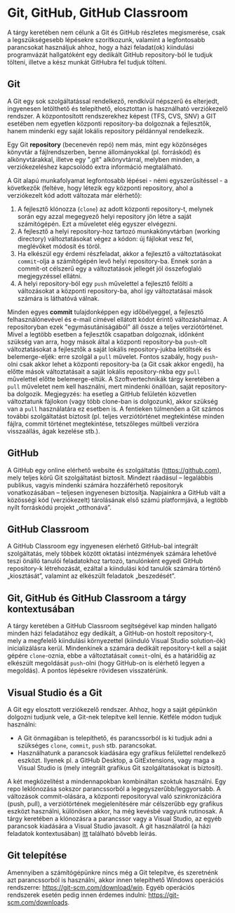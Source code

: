# Git, GitHub, GitHub Classroom

A tárgy keretében nem célunk a Git és GitHub részletes megismerése, csak a legszükségesebb lépésekre szorítkozunk, valamint a legfontosabb parancsokat használjuk ahhoz, hogy a házi feladat(ok) kiindulási programvázát hallgatóként egy dedikált GitHub repository-ból le tudjuk tölteni, illetve a kész munkát GitHubra fel tudjuk tölteni.

## Git

A Git egy sok szolgáltatással rendelkező, rendkívül népszerű és elterjedt, ingyenesen letölthető és telepíthető, elosztottan is használható verziókezelő rendszer. A központosított rendszerekhez képest (TFS, CVS, SNV) a GIT esetében nem egyetlen központi repository-ba dolgoznak a fejlesztők, hanem mindenki egy saját lokális repository példánnyal rendelkezik.

Egy Git **repository** (becenevén repó) nem más, mint egy közönséges könyvtár a fájlrendszerben, benne állományokkal (pl. forráskód) és alkönyvtárakkal, illetve egy ".git" alkönyvtárral, melyben minden, a verziókezeléshez kapcsolódó extra információ megtalálható.

A Git alapú munkafolyamat legfontosabb lépései - némi egyszerűsítéssel - a következők (feltéve, hogy létezik egy központi repository, ahol a verziókezelt kód adott változata már elérhető):

1. A fejlesztő klónozza (`clone`) az adott központi repository-t, melynek során egy azzal megegyező helyi repository jön létre a saját számítógépén. Ezt a műveletet elég egyszer elvégezni.
2. A fejlesztő a helyi repository-hoz tartozó munkakönyvtárban (working directory) változtatásokat végez a kódon: új fájlokat vesz fel, meglévőket módosít és töröl.
3. Ha elkészül egy érdemi részfeladat, akkor a fejlesztő a változtatásokat `commit`-olja a számítógépén levő helyi repository-ba. Ennek során a commit-ot célszerű egy a változtatások jellegét jól összefoglaló megjegyzéssel ellátni.
4. A helyi repository-ból egy `push` művelettel a fejlesztő felölti a változásokat a központi repository-ba, ahol így változtatásai mások számára is láthatóvá válnak.

Minden egyes **commit** tulajdonképpen egy időbélyeggel, a fejlesztő felhasználónevével és e-mail címével ellátott kódot érintő változáshalmaz. A repositoryban ezek "egymásutániságából" áll össze a teljes verziótörténet.
Mivel a legtöbb esetben a fejlesztők csapatban dolgoznak, időnként szükség van arra, hogy mások által a központi repository-ba `push`-olt változtatásokat a fejlesztők a saját lokális repository-jukba letöltsék és belemerge-eljék: erre szolgál a `pull` művelet. Fontos szabály, hogy `push`-olni csak akkor lehet a központi repository-ba (a Git csak akkor engedi), ha előtte mások változtatásait a saját lokális repository-nkba egy `pull` művelettel előtte belemerge-eltük.
A Szoftvertechnikák tárgy keretében a `pull` műveletet nem kell használni, mert mindenki önállóan, saját repository-ba dolgozik. Megjegyzés: ha esetleg a GitHub felületén közvetlen változtatunk fájlokon (vagy több clone-ban is dolgozunk), akkor szükség van a `pull` használatára ez esetben is.
A fentieken túlmenően a Git számos további szolgáltatást biztosít (pl. teljes verziótörténet megtekintése minden fájlra, commit történet megtekintése, tetszőleges múltbeli verzióra visszaállás, ágak kezelése stb.).

## GitHub

A GitHub egy online elérhető website és szolgáltatás (https://github.com), mely teljes körű Git szolgáltatást biztosít. Mindezt ráadásul – legalábbis publikus, vagyis mindenki számára hozzáférhető repositoryk vonatkozásában – teljesen ingyenesen biztosítja. Napjainkra a GitHub vált a közösségi kód (verziókezelt) tárolásának első számú platformjává, a legtöbb nyílt forráskódú projekt „otthonává”.

## GitHub Classroom

A GitHub Classroom egy ingyenesen elérhető GitHub-bal integrált szolgáltatás, mely többek között oktatási intézmények számára lehetővé teszi önálló tanulói feladatokhoz tartozó, tanulónként egyedi GitHub repository-k létrehozását, ezáltal a kiindulási kód tanulók számára történő „kiosztását”, valamint az elkészült feladatok „beszedését”.

## Git, GitHub és GitHub Classroom a tárgy kontextusában

A tárgy keretében a GitHub Classroom segítségével kap minden hallgató minden házi feladatához egy dedikált, a GitHub-on hostolt repository-t, mely a megfelelő kiindulási környezettel (kiinduló Visual Studio solution-ök) inicializálásra kerül. Mindenkinek a számára dedikált repository-t kell a saját gépére `clone`-oznia, ebbe a változtatásait `commit`-olni, és a határidőig az elkészült megoldását `push`-olni (hogy GitHub-on is elérhető legyen a megoldás). A pontos lépésekre rövidesen visszatérünk.

## Visual Studio és a Git

A Git egy elosztott verziókezelő rendszer. Ahhoz, hogy a saját gépünkön dolgozni tudjunk vele, a Git-nek telepítve kell lennie. Kétféle módon tudjuk használni:

- A Git önmagában is telepíthető, és parancssorból is ki tudjuk adni a szükséges `clone`, `commit`, `push` stb. parancsokat.
- Használhatunk a parancsok kiadására egy grafikus felülettel rendelkező eszközt. Ilyenek pl. a GitHub Desktop, a GitExtensions, vagy maga a Visual Studio is (mely integrált grafikus Git szolgáltatásokat is biztosít).

A két megközelítést a mindennapokban kombináltan szoktuk használni. Egy repo leklónozása sokszor parancssorból a legegyszerűbb/leggyorsabb. A változások commit-olására, a központi repositoryval való szinkronizációra (push, pull), a verziótörtének megjelenítésére már célszerűbb egy grafikus eszközt használni, különösen akkor, ha még kevésbé vagyunk rutinosak. A tárgy keretében a klónozásra a parancssor vagy a Visual Studio, az egyéb parancsok kiadására a Visual Studio javasolt. A git használatról (a házi feladatok kontextusában) [itt](../hf-folyamat/index.md) található bővebb leírás.

## Git telepítése

Amennyiben a számítógépünkre nincs még a Git telepítve, és szeretnénk azt parancssorból is használni, akkor innen telepíthető Windows operációs rendszerre: https://git-scm.com/download/win. Egyéb operációs rendszerek esetén pedig innen érdemes indulni: https://git-scm.com/downloads.
